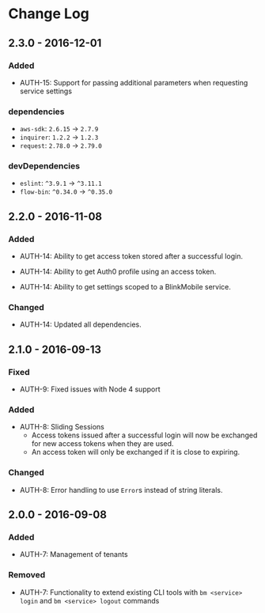 # Change Log

## 2.3.0 - 2016-12-01

### Added

- AUTH-15: Support for passing additional parameters when requesting service settings

### dependencies

- `aws-sdk`: `2.6.15` -> `2.7.9`
- `inquirer`: `1.2.2` -> `1.2.3`
- `request`: `2.78.0` -> `2.79.0`

### devDependencies

- `eslint`: `^3.9.1` -> `^3.11.1`
- `flow-bin`: `^0.34.0` -> `^0.35.0`

## 2.2.0 - 2016-11-08

### Added

- AUTH-14: Ability to get access token stored after a successful login.

- AUTH-14: Ability to get Auth0 profile using an access token.

- AUTH-14: Ability to get settings scoped to a BlinkMobile service.

### Changed

- AUTH-14: Updated all dependencies.

## 2.1.0 - 2016-09-13

### Fixed

- AUTH-9: Fixed issues with Node 4 support

### Added

- AUTH-8: Sliding Sessions
  - Access tokens issued after a successful login will now be exchanged for new access tokens when they are used.
  - An access token will only be exchanged if it is close to expiring.

### Changed

- AUTH-8: Error handling to use `Error`s instead of string literals.

## 2.0.0 - 2016-09-08

### Added

- AUTH-7: Management of tenants

### Removed

- AUTH-7: Functionality to extend existing CLI tools with `bm <service> login` and `bm <service> logout` commands
